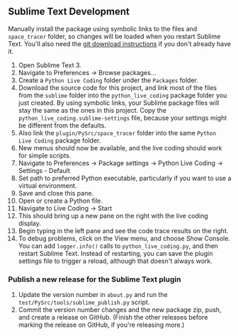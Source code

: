 ## Sublime Text Development
Manually install the package using symbolic links to the files and
`space_tracer` folder, so changes will be loaded when you restart Sublime Text.
You'll also need the [git download instructions] if you don't already have it.

1. Open Sublime Text 3.
2. Navigate to Preferences -> Browse packages...
3. Create a `Python Live Coding` folder under the `Packages` folder.
4. Download the source code for this project, and link most of the files from
    the `sublime` folder into the `python_live_coding` package folder you just
    created. By using symbolic links, your Sublime package files will stay the
    same as the ones in this project. Copy the
    `python_live_coding.sublime-settings` file, because your settings might be
    different from the defaults.
5. Also link the `plugin/PySrc/space_tracer` folder into the same
    `Python Live Coding` package folder.
6. New menus should now be available, and the live coding should work for
    simple scripts.
7. Navigate to Preferences -> Package settings -> Python Live Coding
    -> Settings - Default
8. Set path to preferred Python executable, particularly if you want to use a
    virtual environment.
9. Save and close this pane.
10. Open or create a Python file.
11. Navigate to Live Coding -> Start
12. This should bring up a new pane on the right with the live coding display.
13. Begin typing in the left pane and see the code trace results on the right.
14. To debug problems, click on the View menu, and choose Show Console. You can
    add `logger.info()` calls to `python_live_coding.py`, and then restart
    Sublime Text. Instead of restarting, you can save the plugin settings file
    to trigger a reload, although that doesn't always work.

[git download instructions]: https://git-scm.com/downloads

### Publish a new release for the Sublime Text plugin
1. Update the version number in `about.py` and run the
   `test/PySrc/tools/sublime_publish.py` script.
2. Commit the version number changes and the new package zip, push, and create a
    release on GitHub. (Finish the other releases before marking the release on
    GitHub, if you're releasing more.)
